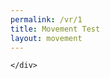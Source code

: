 ```yaml
---
permalink: /vr/1
title: Movement Test
layout: movement
---
```


<div id="draggable3">
	<div id="target3">

	</div>
</div>